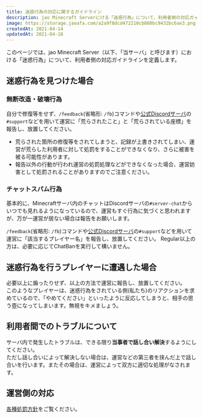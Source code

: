 ```yaml
---
title: 迷惑行為の対応に関するガイドライン
description: jao Minecraft Serverにける「迷惑行為」について、利用者側の対応ガイドラインを定義します。
image: https://storage.jaoafa.com/a2a9f8dcd472210cb808bc9432bc6ae3.png
createdAt: 2021-04-14
updatedAt: 2021-04-18
---
```


このページでは、jao Minecraft Server（以下、「当サーバ」と呼びます）における「迷惑行為」について、利用者側の対応ガイドラインを定義します。

## 迷惑行為を見つけた場合

### 無断改造・破壊行為

自分で修復等をせず、`/feedback`(省略形: `/fb`)コマンドや[公式Discordサーバ](/blog/join-discord)の`#support`などを用いて運営に「荒らされたこと」と「荒らされている座標」を報告し、放置してください。

- 荒らされた箇所の修復等をされてしまうと、記録が上書きされてしまい、運営が荒らした利用者に対して処罰をすることができなくなり、さらに被害を被る可能性があります。  
- 報告以外の行動が行われ運営の処罰処理などができなくなった場合、運営妨害として処罰されることがありますのでご注意ください。

### チャットスパム行為

基本的に、Minecraftサーバ内のチャットはDiscordサーバの`#server-chat`からいつでも見れるようになっているので、運営もすぐ行為に気づくと思われますが、万が一運営が居ない場合は報告をお願いします。

`/feedback`(省略形: `/fb`)コマンドや[公式Discordサーバ](/blog/join-discord)の`#support`などを用いて運営に「該当するプレイヤー名」を報告し、放置してください。
Regular以上の方は、必要に応じてChatBanを実行して構いません。

## 迷惑行為を行うプレイヤーに遭遇した場合

必要以上に煽ったりせず、以上の方法で運営に報告し、放置してください。  
このようなプレイヤーは、迷惑行為をされている側(私たち)のリアクションを求めているので、「やめてください」といったように反応してしまうと、相手の思う壺になってしまいます。無視をキメましょう。

## 利用者間でのトラブルについて

サーバ内で発生したトラブルは、できる限り**当事者で話し合い解決**するようにしてください。  
ただし話し合いによって解決しない場合は、運営などの第三者を挟んだ上で話し合いを行います。またその場合は、運営によって双方に適切な処理がなされます。

## 運営側の対応

[各種処罰方針](/server/policies/bans)をご覧ください。
